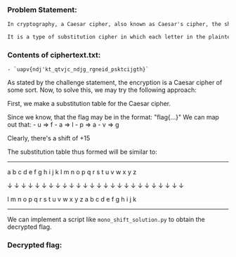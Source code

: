 ### Problem Statement:
```txt
In cryptography, a Caesar cipher, also known as Caesar's cipher, the shift cipher, Caesar's code or Caesar shift, is one of the simplest and most widely known encryption techniques.

It is a type of substitution cipher in which each letter in the plaintext is replaced by a letter some fixed number of positions down the alphabet.
```

### Contents of ciphertext.txt:
	- `uapv{ndj'kt_qtvjc_ndjg_rgneid_psktcijgth}`

As stated by the challenge statement, the encryption is a Caesar cipher of some sort.
Now, to solve this, we may try the following approach:

First, we make a substitution table for the Caesar cipher.

Since we know, that the flag may be in the format: "flag{...}"
We can map out that:
	- u => f
	- a => l
	- p => a
	- v => g

Clearly, there's a shift of +15

The substitution table thus formed will be similar to:


----------------------------------------------------

a b c d e f g h i j k l m n o p q r s t u v w x y z

↓ ↓ ↓ ↓ ↓ ↓ ↓ ↓ ↓ ↓ ↓ ↓ ↓ ↓ ↓ ↓ ↓ ↓ ↓ ↓ ↓ ↓ ↓ ↓ ↓ ↓ 

l m n o p q r s t u v w x y z a b c d e f g h i j k

----------------------------------------------------

We can implement a script like `mono_shift_solution.py` to obtain the decrypted flag.

### Decrypted flag: 

